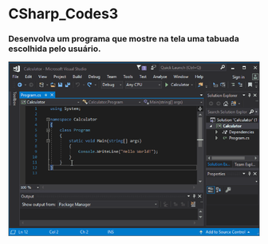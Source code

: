 # CSharp_Codes3
### Desenvolva um programa que mostre na tela uma tabuada escolhida pelo usuário.

<img align="center" alt="Ray-imgC#" src="https://github.com/Raylla-Silva12/CShap_Codes1/blob/main/img/cod_csharp.gif"></img>

